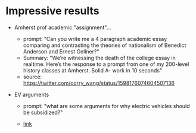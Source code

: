 # Impressive results

- Amherst prof academic "assignment"...

    - prompt: "Can you write me a 4 paragraph academic essay comparing and contrasting the theories of nationalism of Benedict Anderson and Ernest Gellner?"
    - Summary: "We’re witnessing the death of the college essay in realtime. Here’s the response to a prompt from one of my 200-level history classes at Amherst. Solid A- work in 10 seconds"
    - source: <https://twitter.com/corry_wang/status/1598176074604507136>

- EV arguments

    - prompt: "what are some arguments for why electric vehicles should be subsidized?"
    
    - [link](http://localhost:3001/04a_impressive_ev_arguments.html)
